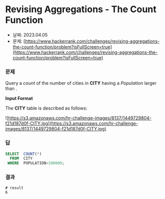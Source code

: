 # Revising Aggregations - The Count Function

- 날짜: 2023.04.05
- 문제: [https://www.hackerrank.com/challenges/revising-aggregations-the-count-function/problem?isFullScreen=true](https://www.hackerrank.com/challenges/revising-aggregations-the-count-function/problem?isFullScreen=true)

### 문제

Query a *count* of the number of cities in **CITY** having a *Population* larger than .

**Input Format**

The **CITY** table is described as follows:

![https://s3.amazonaws.com/hr-challenge-images/8137/1449729804-f21d187d0f-CITY.jpg](https://s3.amazonaws.com/hr-challenge-images/8137/1449729804-f21d187d0f-CITY.jpg)

### 답

```sql
SELECT  COUNT(*)
  FROM  CITY
 WHERE  POPULATION>100000;
```

### 결과

```
# result
6
```